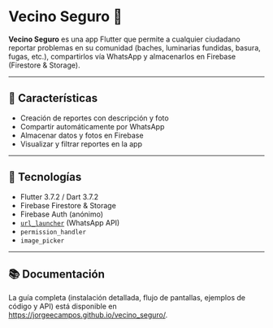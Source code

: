 # Vecino Seguro 🚨

**Vecino Seguro** es una app Flutter que permite a cualquier ciudadano reportar problemas en su comunidad (baches, luminarias fundidas, basura, fugas, etc.), compartirlos vía WhatsApp y almacenarlos en Firebase (Firestore & Storage).

---

## 🔹 Características

- Creación de reportes con descripción y foto
- Compartir automáticamente por WhatsApp
- Almacenar datos y fotos en Firebase
- Visualizar y filtrar reportes en la app

---

## 🔹 Tecnologías

- Flutter 3.7.2 / Dart 3.7.2
- Firebase Firestore & Storage
- Firebase Auth (anónimo)
- [`url_launcher`](https://pub.dev/packages/url_launcher) (WhatsApp API)
- `permission_handler`
- `image_picker`

---

## 📚 Documentación

La guía completa (instalación detallada, flujo de pantallas, ejemplos de código y API) está disponible en https://jorgeecampos.github.io/vecino_seguro/.
